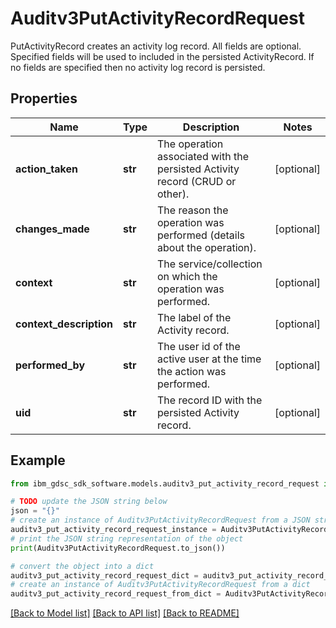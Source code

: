 # Auditv3PutActivityRecordRequest

PutActivityRecord creates an activity log record.  All fields are optional.  Specified fields will be used to included in the persisted ActivityRecord.  If no fields are specified then no activity log record is persisted.

## Properties

Name | Type | Description | Notes
------------ | ------------- | ------------- | -------------
**action_taken** | **str** | The operation associated with the persisted Activity record (CRUD or other). | [optional] 
**changes_made** | **str** | The reason the operation was performed (details about the operation). | [optional] 
**context** | **str** | The service/collection on which the operation was performed. | [optional] 
**context_description** | **str** | The label of the Activity record. | [optional] 
**performed_by** | **str** | The user id of the active user at the time the action was performed. | [optional] 
**uid** | **str** | The record ID with the persisted Activity record. | [optional] 

## Example

```python
from ibm_gdsc_sdk_software.models.auditv3_put_activity_record_request import Auditv3PutActivityRecordRequest

# TODO update the JSON string below
json = "{}"
# create an instance of Auditv3PutActivityRecordRequest from a JSON string
auditv3_put_activity_record_request_instance = Auditv3PutActivityRecordRequest.from_json(json)
# print the JSON string representation of the object
print(Auditv3PutActivityRecordRequest.to_json())

# convert the object into a dict
auditv3_put_activity_record_request_dict = auditv3_put_activity_record_request_instance.to_dict()
# create an instance of Auditv3PutActivityRecordRequest from a dict
auditv3_put_activity_record_request_from_dict = Auditv3PutActivityRecordRequest.from_dict(auditv3_put_activity_record_request_dict)
```
[[Back to Model list]](../README.md#documentation-for-models) [[Back to API list]](../README.md#documentation-for-api-endpoints) [[Back to README]](../README.md)


